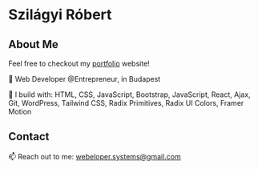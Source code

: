 
<h1>Szilágyi Róbert</h1>
<h2>About Me</h2>
<p>Feel free to checkout my <a target="_blank" href="https://webelopersystems.hu/"> portfolio</a> website!</p>
<p>🏢 Web Developer @Entrepreneur, in Budapest</p>
<p>🧰 I build with: HTML, CSS, JavaScript, Bootstrap, JavaScript, React, Ajax, Git, WordPress, Tailwind CSS, Radix Primitives, Radix UI Colors, Framer Motion</p>
<h2>Contact</h2>
<p>📫 Reach out to me: <a href="mailto: webeloper.systems@gmail.com">webeloper.systems@gmail.com</a></p>
